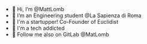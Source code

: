 - 👋 Hi, I’m @MattLomb
- 👀 I’m an Engineering student @La Sapienza di Roma
- 🚀 I'm a startupper! Co-Founder of Euclidist
- 🤖 I'm a tech addicted
- 🦾 Follow me also on GitLab @MatLomb

<!---
MattLomb/MattLomb is a ✨ special ✨ repository because its `README.md` (this file) appears on your GitHub profile.
You can click the Preview link to take a look at your changes.
--->

